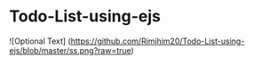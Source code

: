 # Todo-List-using-ejs
 ![Optional Text] (https://github.com/Rimjhim20/Todo-List-using-ejs/blob/master/ss.png?raw=true)
